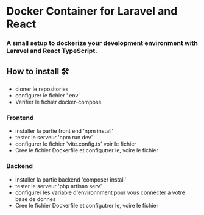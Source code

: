 # Docker Container for Laravel and React

### A small setup to dockerize your development environment with Laravel and React TypeScript.

## How to install 🛠️

- cloner le repositories
- configurer le fichier '.env' 
- Verifier le fichier docker-compose 

### Frontend

- installer la partie front end 'npm install'
- tester le serveur 'npm run dev'
- configurer le fichier 'vite.config.ts' voir le fichier 
- Cree le fichier Dockerfile et configutrer le, voire le fichier 

### Backend

- installer la partie backend 'composer install'
- tester le serveur 'php artisan serv'
- configurer les variable d'environnment pour vous connecter a votre base de donnes 
- Cree le fichier Dockerfile et configutrer le, voire le fichier 